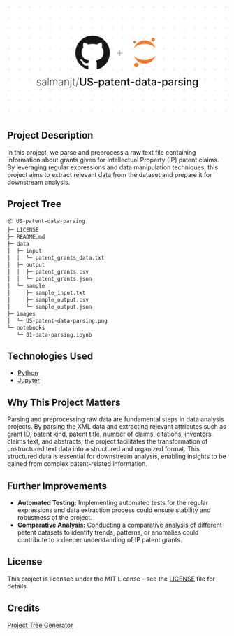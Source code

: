 ![US-patent-data-parsing](images/US-patent-data-parsing.png)

## Project Description

In this project, we parse and preprocess a raw text file containing information about grants given for Intellectual Property (IP) patent claims. By leveraging regular expressions and data manipulation techniques, this project aims to extract relevant data from the dataset and prepare it for downstream analysis.

## Project Tree

```
📦 US-patent-data-parsing
├─ LICENSE
├─ README.md
├─ data
│  ├─ input
│  │  └─ patent_grants_data.txt
│  ├─ output
│  │  ├─ patent_grants.csv
│  │  └─ patent_grants.json
│  └─ sample
│     ├─ sample_input.txt
│     ├─ sample_output.csv
│     └─ sample_output.json
├─ images
│  └─ US-patent-data-parsing.png
└─ notebooks
   └─ 01-data-parsing.ipynb
```

## Technologies Used

-   [Python](https://www.python.org/downloads/)
-   [Jupyter ](https://jupyter.org/)

## Why This Project Matters

Parsing and preprocessing raw data are fundamental steps in data analysis projects. By parsing the XML data and extracting relevant attributes such as grant ID, patent kind, patent title, number of claims, citations, inventors, claims text, and abstracts, the project facilitates the transformation of unstructured text data into a structured and organized format. This structured data is essential for downstream analysis, enabling insights to be gained from complex patent-related information.

## Further Improvements

-   **Automated Testing:** Implementing automated tests for the regular expressions and data extraction process could ensure stability and robustness of the project.
-   **Comparative Analysis:** Conducting a comparative analysis of different patent datasets to identify trends, patterns, or anomalies could contribute to a deeper understanding of IP patent grants.

## License

This project is licensed under the MIT License - see the [LICENSE](https://github.com/salmanjt/US-patent-data-parsing/blob/main/LICENSE) file for details.

## Credits

[Project Tree Generator](https://woochanleee.github.io/project-tree-generator)
